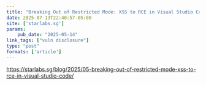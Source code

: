 ```yaml
---
title: "Breaking Out of Restricted Mode: XSS to RCE in Visual Studio Code"
date: 2025-07-13T22:40:57-05:00
site: ['starlabs.sg']
params:
    pub_date: "2025-05-14"
link_tags: ["vuln disclosure"]
type: "post"
formats: ['article']
---
```


https://starlabs.sg/blog/2025/05-breaking-out-of-restricted-mode-xss-to-rce-in-visual-studio-code/